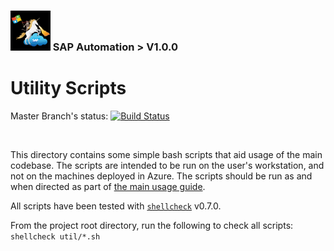 ### <img src="../documentation/assets/UnicornSAPBlack256x256.png" width="64px"> SAP Automation > V1.0.0 <!-- omit in toc -->
# Utility Scripts <!-- omit in toc -->
Master Branch's status: [![Build Status](https://dev.azure.com/azuresaphana/Azure-SAP-HANA/_apis/build/status/Azure.sap-hana.v2?branchName=master)](https://dev.azure.com/azuresaphana/Azure-SAP-HANA/_build/latest?definitionId=6&branchName=master)

<br>

This directory contains some simple bash scripts that aid usage of the main codebase.
The scripts are intended to be run on the user's workstation, and not on the machines deployed in Azure.
The scripts should be run as and when directed as part of [the main usage guide](../deploy/USAGE.md).

All scripts have been tested with [`shellcheck`](https://www.shellcheck.net/) v0.7.0.

From the project root directory, run the following to check all scripts: `shellcheck util/*.sh`
